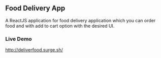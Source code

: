 ## Food Delivery App
A ReactJS application for food delivery application which you can order food and with add to cart option with the desired UI.

### Live Demo

http://deliverfood.surge.sh/

